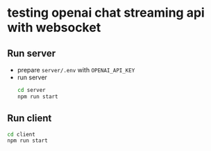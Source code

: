 # testing openai chat streaming api with websocket

## Run server

- prepare `server/.env` with `OPENAI_API_KEY`
- run server
  ```bash
  cd server
  npm run start
  ```

## Run client

```bash
cd client
npm run start
```

